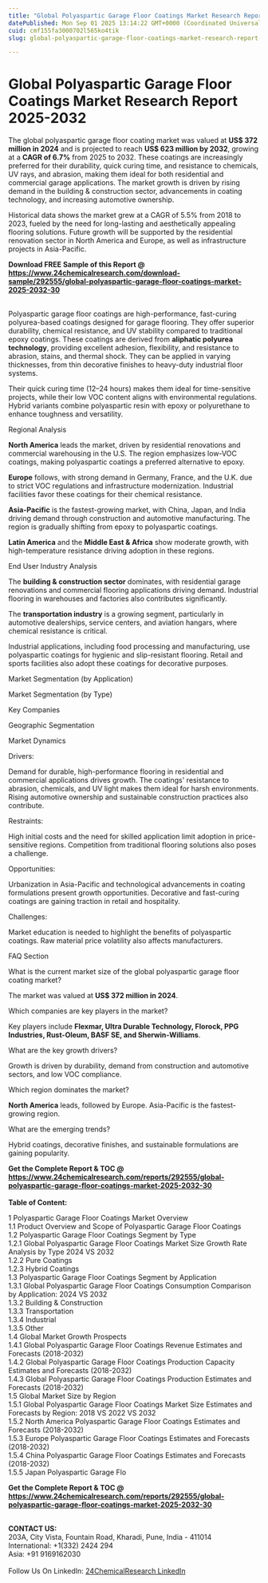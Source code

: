 ```yaml
---
title: "Global Polyaspartic Garage Floor Coatings Market Research Report 2025-2032"
datePublished: Mon Sep 01 2025 13:14:22 GMT+0000 (Coordinated Universal Time)
cuid: cmf155fa3000702l565ko4tik
slug: global-polyaspartic-garage-floor-coatings-market-research-report-2025-2032

---
```


# Global Polyaspartic Garage Floor Coatings Market Research Report 2025-2032

<p>The global polyaspartic garage floor coating market was valued at <strong>US$ 372 million in 2024</strong> and is projected to reach <strong>US$ 623 million by 2032</strong>, growing at a <strong>CAGR of 6.7%</strong> from 2025 to 2032. These coatings are increasingly preferred for their durability, quick curing time, and resistance to chemicals, UV rays, and abrasion, making them ideal for both residential and commercial garage applications. The market growth is driven by rising demand in the building &amp; construction sector, advancements in coating technology, and increasing automotive ownership.</p><p>
</p><p>Historical data shows the market grew at a CAGR of 5.5% from 2018 to 2023, fueled by the need for long-lasting and aesthetically appealing flooring solutions. Future growth will be supported by the residential renovation sector in North America and Europe, as well as infrastructure projects in Asia-Pacific.</p><div><b>Download FREE Sample of this Report @ 
            <a href="https://www.24chemicalresearch.com/download-sample/292555/global-polyaspartic-garage-floor-coatings-market-2025-2032-30">
            https://www.24chemicalresearch.com/download-sample/292555/global-polyaspartic-garage-floor-coatings-market-2025-2032-30</a></b></div><br><p>
</p><p>Polyaspartic garage floor coatings are high-performance, fast-curing polyurea-based coatings designed for garage flooring. They offer superior durability, chemical resistance, and UV stability compared to traditional epoxy coatings. These coatings are derived from <strong>aliphatic polyurea technology</strong>, providing excellent adhesion, flexibility, and resistance to abrasion, stains, and thermal shock. They can be applied in varying thicknesses, from thin decorative finishes to heavy-duty industrial floor systems.</p><p>
</p><p>Their quick curing time (12–24 hours) makes them ideal for time-sensitive projects, while their low VOC content aligns with environmental regulations. Hybrid variants combine polyaspartic resin with epoxy or polyurethane to enhance toughness and versatility.</p><p>
Regional Analysis</p><p>
</p><p><strong>North America</strong> leads the market, driven by residential renovations and commercial warehousing in the U.S. The region emphasizes low-VOC coatings, making polyaspartic coatings a preferred alternative to epoxy.</p><p>
</p><p><strong>Europe</strong> follows, with strong demand in Germany, France, and the U.K. due to strict VOC regulations and infrastructure modernization. Industrial facilities favor these coatings for their chemical resistance.</p><p>
</p><p><strong>Asia-Pacific</strong> is the fastest-growing market, with China, Japan, and India driving demand through construction and automotive manufacturing. The region is gradually shifting from epoxy to polyaspartic coatings.</p><p>
</p><p><strong>Latin America</strong> and the <strong>Middle East &amp; Africa</strong> show moderate growth, with high-temperature resistance driving adoption in these regions.</p><p>
End User Industry Analysis</p><p>
</p><p>The <strong>building &amp; construction sector</strong> dominates, with residential garage renovations and commercial flooring applications driving demand. Industrial flooring in warehouses and factories also contributes significantly.</p><p>
</p><p>The <strong>transportation industry</strong> is a growing segment, particularly in automotive dealerships, service centers, and aviation hangars, where chemical resistance is critical.</p><p>
</p><p>Industrial applications, including food processing and manufacturing, use polyaspartic coatings for hygienic and slip-resistant flooring. Retail and sports facilities also adopt these coatings for decorative purposes.</p><p>
Market Segmentation (by Application)</p><p>
</p><p>
Market Segmentation (by Type)</p><p>
</p><p>
Key Companies</p><p>
</p><p>
Geographic Segmentation</p><p>
</p><p>
Market Dynamics</p><p>
Drivers:</p><p>
</p><p>Demand for durable, high-performance flooring in residential and commercial applications drives growth. The coatings' resistance to abrasion, chemicals, and UV light makes them ideal for harsh environments. Rising automotive ownership and sustainable construction practices also contribute.</p><p>
Restraints:</p><p>
</p><p>High initial costs and the need for skilled application limit adoption in price-sensitive regions. Competition from traditional flooring solutions also poses a challenge.</p><p>
Opportunities:</p><p>
</p><p>Urbanization in Asia-Pacific and technological advancements in coating formulations present growth opportunities. Decorative and fast-curing coatings are gaining traction in retail and hospitality.</p><p>
Challenges:</p><p>
</p><p>Market education is needed to highlight the benefits of polyaspartic coatings. Raw material price volatility also affects manufacturers.</p><p>
FAQ Section</p><p>
What is the current market size of the global polyaspartic garage floor coating market?</p><p>
</p><p>The market was valued at <strong>US$ 372 million in 2024</strong>.</p><p>
Which companies are key players in the market?</p><p>
</p><p>Key players include <strong>Flexmar, Ultra Durable Technology, Florock, PPG Industries, Rust-Oleum, BASF SE, and Sherwin-Williams</strong>.</p><p>
What are the key growth drivers?</p><p>
</p><p>Growth is driven by durability, demand from construction and automotive sectors, and low VOC compliance.</p><p>
Which region dominates the market?</p><p>
</p><p><strong>North America</strong> leads, followed by Europe. Asia-Pacific is the fastest-growing region.</p><p>
What are the emerging trends?</p><p>
</p><p>Hybrid coatings, decorative finishes, and sustainable formulations are gaining popularity.</p>

<div><b>Get the Complete Report & TOC @ 
            <a href="https://www.24chemicalresearch.com/reports/292555/global-polyaspartic-garage-floor-coatings-market-2025-2032-30">
            https://www.24chemicalresearch.com/reports/292555/global-polyaspartic-garage-floor-coatings-market-2025-2032-30</a></b></div><br>
            <b>Table of Content:</b><p>1 Polyaspartic Garage Floor Coatings Market Overview<br />
    1.1 Product Overview and Scope of Polyaspartic Garage Floor Coatings<br />
    1.2 Polyaspartic Garage Floor Coatings Segment by Type<br />
        1.2.1 Global Polyaspartic Garage Floor Coatings Market Size Growth Rate Analysis by Type 2024 VS 2032<br />
        1.2.2 Pure Coatings<br />
        1.2.3 Hybrid Coatings<br />
    1.3 Polyaspartic Garage Floor Coatings Segment by Application<br />
        1.3.1 Global Polyaspartic Garage Floor Coatings Consumption Comparison by Application: 2024 VS 2032<br />
        1.3.2 Building & Construction<br />
        1.3.3 Transportation<br />
        1.3.4 Industrial<br />
        1.3.5 Other<br />
    1.4 Global Market Growth Prospects<br />
        1.4.1 Global Polyaspartic Garage Floor Coatings Revenue Estimates and Forecasts (2018-2032)<br />
        1.4.2 Global Polyaspartic Garage Floor Coatings Production Capacity Estimates and Forecasts (2018-2032)<br />
        1.4.3 Global Polyaspartic Garage Floor Coatings Production Estimates and Forecasts (2018-2032)<br />
    1.5 Global Market Size by Region<br />
        1.5.1 Global Polyaspartic Garage Floor Coatings Market Size Estimates and Forecasts by Region: 2018 VS 2022 VS 2032<br />
        1.5.2 North America Polyaspartic Garage Floor Coatings Estimates and Forecasts (2018-2032)<br />
        1.5.3 Europe Polyaspartic Garage Floor Coatings Estimates and Forecasts (2018-2032)<br />
        1.5.4 China Polyaspartic Garage Floor Coatings Estimates and Forecasts (2018-2032)<br />
        1.5.5 Japan Polyaspartic Garage Flo</p>

<div><b>Get the Complete Report & TOC @ 
            <a href="https://www.24chemicalresearch.com/reports/292555/global-polyaspartic-garage-floor-coatings-market-2025-2032-30">
            https://www.24chemicalresearch.com/reports/292555/global-polyaspartic-garage-floor-coatings-market-2025-2032-30</a></b></div><br>

<b>CONTACT US:</b><br>
            203A, City Vista, Fountain Road, Kharadi, Pune, India - 411014<br>
            International: +1(332) 2424 294<br>
            Asia: +91 9169162030 <br><br>
            Follow Us On LinkedIn: <a href="https://www.linkedin.com/company/24chemicalresearch/">24ChemicalResearch LinkedIn</a>